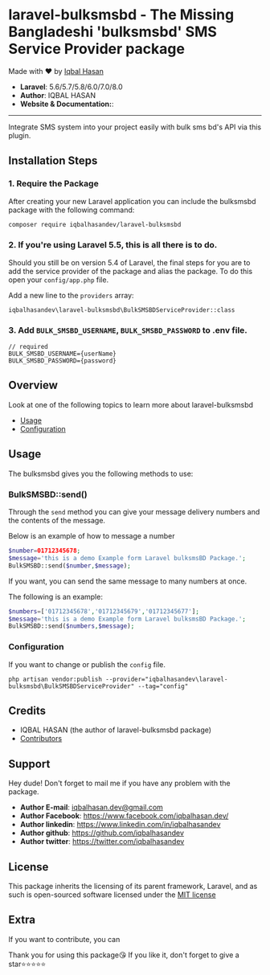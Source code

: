 # laravel-bulksmsbd - The Missing Bangladeshi 'bulksmsbd' SMS Service Provider package

Made with ❤️ by [Iqbal Hasan](https://www.facebook.com/iqbalhasan.dev/)

- **Laravel**: 5.6/5.7/5.8/6.0/7.0/8.0
- **Author**: IQBAL HASAN
- **Website & Documentation:**:

<hr>

Integrate SMS system into your project easily with bulk sms bd's API via this plugin.

## Installation Steps

### 1. Require the Package

After creating your new Laravel application you can include the bulksmsbd package with the following command:

```bash
composer require iqbalhasandev/laravel-bulksmsbd
```

### 2. If you're using Laravel 5.5, this is all there is to do.

Should you still be on version 5.4 of Laravel, the final steps for you are to add the service provider of the package and alias the package. To do this open your `config/app.php` file.

Add a new line to the `providers` array:

    iqbalhasandev\laravel-bulksmsbd\BulkSMSBDServiceProvider::class

### 3. Add `BULK_SMSBD_USERNAME`, `BULK_SMSBD_PASSWORD` to **.env** file.

```
// required
BULK_SMSBD_USERNAME={userName}
BULK_SMSBD_PASSWORD={password}

```

## Overview

Look at one of the following topics to learn more about laravel-bulksmsbd

- [Usage](#usage)
- [Configuration](#configuration)

## Usage

The bulksmsbd gives you the following methods to use:

### BulkSMSBD::send()

Through the `send` method you can give your message delivery numbers and the contents of the message.

Below is an example of how to message a number

```php
$number=01712345678;
$message='this is a demo Example form Laravel bulksmsBD Package.';
BulkSMSBD::send($number,$message);
```

If you want, you can send the same message to many numbers at once.

The following is an example:

```php
$numbers=['01712345678','01712345679','01712345677'];
$message='this is a demo Example form Laravel bulksmsBD Package.';
BulkSMSBD::send($numbers,$message);
```

### Configuration

If you want to change or publish the `config` file.

    php artisan vendor:publish --provider="iqbalhasandev\laravel-bulksmsbd\BulkSMSBDServiceProvider" --tag="config"

## Credits

- IQBAL HASAN (the author of laravel-bulksmsbd package)
- [Contributors](https://github.com/iqbalhasandev/laravel-bulksmsbd/graphs/contributors)

## Support

Hey dude! Don't forget to mail me if you have any problem with the package.

- **Author E-mail**: iqbalhasan.dev@gmail.com
- **Author Facebook**: https://www.facebook.com/iqbalhasan.dev/
- **Author linkedin**: https://www.linkedin.com/in/iqbalhasandev
- **Author github**: https://github.com/iqbalhasandev
- **Author twitter**: https://twitter.com/iqbalhasandev

## License

This package inherits the licensing of its parent framework, Laravel, and as such is open-sourced
software licensed under the [MIT license](http://opensource.org/licenses/MIT)

## Extra

If you want to contribute, you can

Thank you for using this package😘
If you like it, don't forget to give a star⭐⭐⭐⭐⭐

